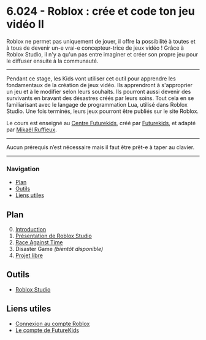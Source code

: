 # 6.024 - Roblox : crée et code ton jeu vidéo II

Roblox ne permet pas uniquement de jouer, il offre la possibilité à toutes et à tous de devenir un-e vrai-e concepteur-trice de jeux vidéo ! Grâce à Roblox Studio, il n'y a qu'un pas entre imaginer et créer son propre jeu pour le diffuser ensuite à la communauté.

***

Pendant ce stage, les Kids vont utiliser cet outil pour apprendre les fondamentaux de la création de jeux vidéo.  Ils apprendront à s'approprier un jeu et à le modifier selon leurs souhaits. Ils pourront aussi devenir des survivants en bravant des désastres créés par leurs soins. Tout cela en se familiarisant avec le langage de programmation Lua, utilisé dans Roblox Studio. Une fois terminés, leurs jeux pourront être publiés sur le site Roblox.

Le cours est enseigné au <a href="https://futurekids.io/contact/fr" target="_blank">Centre Futurekids</a>, créé par <a href="https://futurekids.io/" target="_blank">Futurekids</a>, et adapté par <a href="https://redox-prod.ch" target="_blank">Mikaël Ruffieux</a>.

***

Aucun prérequis n’est nécessaire mais il faut être prêt-e à taper au clavier.

***

### Navigation

- [Plan](#plan)
- [Outils](#outils)
- [Liens utiles](#liens-utiles)

## Plan

0. <a href="https://futurekids-io.github.io/6.024-roblox/cours0/#1" target="_blank">Introduction</a>
1. <a href="https://futurekids-io.github.io/6.024-roblox/cours1/#1" target="_blank">Présentation de Roblox Studio</a>
2. <a href="https://futurekids-io.github.io/6.024-roblox/cours2/#1" target="_blank">Race Against Time</a>
3. Disaster Game *(bientôt disponible)*<!--<a href="https://futurekids-io.github.io/6.024-roblox/cours3/#1" target="_blank">Disaster Game</a>-->
4. <a href="https://futurekids-io.github.io/6.024-roblox/cours5/#1" target="_blank">Projet libre</a>


## Outils

- <a href="https://www.roblox.com/create" target="_blank">Roblox Studio</a> 

## Liens utiles

- <a href="https://www.roblox.com/login" target="_blank">Connexion au compte Roblox</a>
- <a href="https://www.roblox.com/users/1402408788/profile" target="_blank">Le compte de FutureKids</a>
